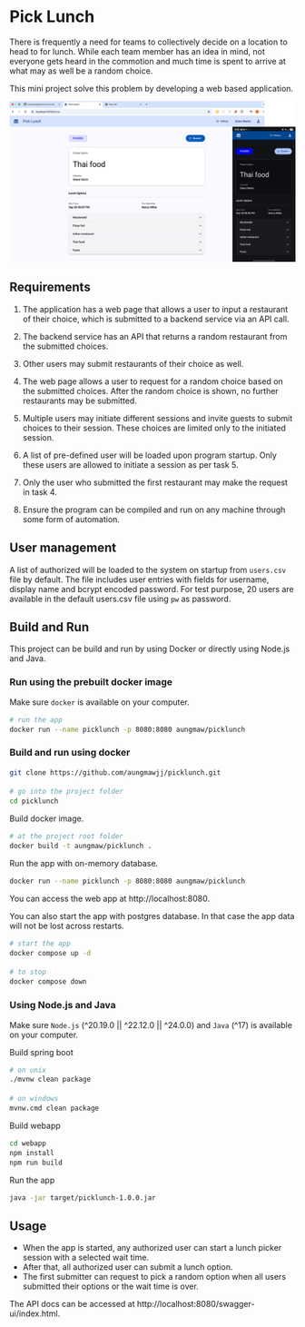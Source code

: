 # Pick Lunch

There is frequently a need for teams to collectively decide on a location to head to for lunch. While each team member has an idea in mind, not everyone gets heard in the commotion and much time is spent to arrive at what may as well be a random choice.

This mini project solve this problem by developing a web based application.

![Screenshot of webapp](screenshot.png)

## Requirements

1. The application has a web page that allows a user to input a restaurant of their choice,
   which is submitted to a backend service via an API call.

2. The backend service has an API that returns a random restaurant from the submitted choices.

3. Other users may submit restaurants of their choice as well.

4. The web page allows a user to request for a random choice based on the submitted choices.
   After the random choice is shown, no further restaurants may be submitted.

5. Multiple users may initiate different sessions and invite guests to submit choices to their session.
   These choices are limited only to the initiated session.

6. A list of pre-defined user will be loaded upon program startup.
   Only these users are allowed to initiate a session as per task 5.

7. Only the user who submitted the first restaurant may make the request in task 4.

8. Ensure the program can be compiled and run on any machine through some form of automation.

## User management

A list of authorized will be loaded to the system on startup from `users.csv` file by default.
The file includes user entries with fields for username, display name and bcrypt encoded password.
For test purpose, 20 users are available in the default users.csv file using `pw` as password.

## Build and Run

This project can be build and run by using Docker or directly using Node.js and Java.

### Run using the prebuilt docker image

Make sure `docker` is available on your computer.

```bash
# run the app
docker run --name picklunch -p 8080:8080 aungmaw/picklunch
```

### Build and run using docker

```bash
git clone https://github.com/aungmawjj/picklunch.git

# go into the project folder
cd picklunch
```

Build docker image.

```bash
# at the project root folder
docker build -t aungmaw/picklunch .
```

Run the app with on-memory database.

```bash
docker run --name picklunch -p 8080:8080 aungmaw/picklunch
```

You can access the web app at http://localhost:8080.

You can also start the app with postgres database. In that case the app data will not be lost across restarts.

```bash
# start the app
docker compose up -d

# to stop
docker compose down
```

### Using Node.js and Java

Make sure `Node.js` (^20.19.0 || ^22.12.0 || ^24.0.0) and `Java` (^17) is available on your computer.

Build spring boot

```bash
# on unix
./mvnw clean package

# on windows
mvnw.cmd clean package
```

Build webapp

```bash
cd webapp
npm install
npm run build
```

Run the app

```bash
java -jar target/picklunch-1.0.0.jar
```

## Usage

- When the app is started, any authorized user can start a lunch picker session with a selected wait time.
- After that, all authorized user can submit a lunch option.
- The first submitter can request to pick a random option
  when all users submitted their options or the wait time is over.

The API docs can be accessed at http://localhost:8080/swagger-ui/index.html.
